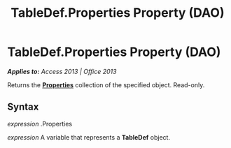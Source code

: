﻿---
title: TableDef.Properties Property (DAO)
TOCTitle: Properties Property
ms:assetid: e6eefc5f-498c-77c1-79e1-e4d0b8cc2133
ms:mtpsurl: https://msdn.microsoft.com/en-us/library/Ff835993(v=office.15)
ms:contentKeyID: 48548395
ms.date: 09/18/2015
mtps_version: v=office.15
---

# TableDef.Properties Property (DAO)


_**Applies to:** Access 2013 | Office 2013_

Returns the **[Properties](properties-collection-dao.md)** collection of the specified object. Read-only.

## Syntax

*expression* .Properties

*expression* A variable that represents a **TableDef** object.


